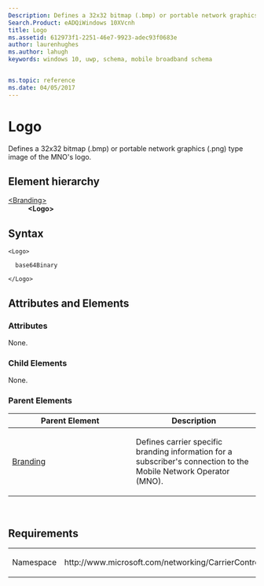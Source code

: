 ```yaml
---
Description: Defines a 32x32 bitmap (.bmp) or portable network graphics (.png) type image of the MNO's logo.
Search.Product: eADQiWindows 10XVcnh
title: Logo
ms.assetid: 612973f1-2251-46e7-9923-adec93f0683e
author: laurenhughes
ms.author: lahugh
keywords: windows 10, uwp, schema, mobile broadband schema


ms.topic: reference
ms.date: 04/05/2017
---
```


# Logo


Defines a 32x32 bitmap (.bmp) or portable network graphics (.png) type image of the MNO's logo.

## Element hierarchy

<dl>
<dt><a href="element-branding.md">&lt;Branding&gt;</a></dt>
<dd><b>&lt;Logo&gt;</b></dd>
</dl>

## Syntax

``` syntax
<Logo>

  base64Binary

</Logo>
```

## Attributes and Elements


### Attributes

None.

### Child Elements

None.

### Parent Elements

<table>
<colgroup>
<col width="50%" />
<col width="50%" />
</colgroup>
<thead>
<tr class="header">
<th>Parent Element</th>
<th>Description</th>
</tr>
</thead>
<tbody>
<tr class="odd">
<td><a href="element-branding.md">Branding</a> </td>
<td><p>Defines carrier specific branding information for a subscriber's connection to the Mobile Network Operator (MNO).</p></td>
</tr>
</tbody>
</table>

 

## Requirements

<table>
<colgroup>
<col width="50%" />
<col width="50%" />
</colgroup>
<tbody>
<tr class="odd">
<td><p>Namespace</p></td>
<td><p>http://www.microsoft.com/networking/CarrierControl/WWAN/v1</p></td>
</tr>
</tbody>
</table>

 

 



